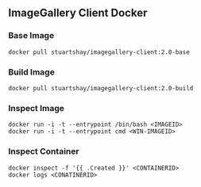 ## ImageGallery Client Docker

### Base Image
```
docker pull stuartshay/imagegallery-client:2.0-base
```

### Build Image 
```
docker pull stuartshay/imagegallery-client:2.0-build
```

### Inspect Image 
```
docker run -i -t --entrypoint /bin/bash <IMAGEID>  
docker run -i -t --entrypoint cmd <WIN-IMAGEID> 
``` 

### Inspect Container 
```
docker inspect -f '{{ .Created }}' <CONTAINERID> 
docker logs <CONATINERID>
```

